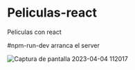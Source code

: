 # Peliculas-react
Peliculas con react

#npm-run-dev arranca el server 


![Captura de pantalla 2023-04-04 112017](https://user-images.githubusercontent.com/99514448/229855677-d721eae1-394e-4422-9d7c-89f68b8da4b8.png)
